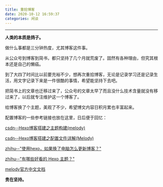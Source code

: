 ```yaml
---
title: 重拾博客
date: 2020-10-12 16:59:37
categories: 闲谈
---
```

---
**人类的本质是鸽子。**
<!--more-->
做什么事都是三分钟热度，尤其博客这件事。

从公众号到博客到简书，都只坚持了几个月就荒废了。固然有各种理由，但究其根本还是自己的懒癌。

到了大四了时间比以前要充裕不少，想再次重拾博客，无论是记录学习还是记录生活，用文字记录下来是一件很酷的事情，希望能坚持下去吧。

把简书上的文章也迁移过来了，公众号的文章太早了而且没什么技术含量就没有移过来了，以后就专注维护这一个博客了。

给博客换了个主题，美观了不少，希望博文内容日积月累也丰富起来。

配置博客的一些参考链接也放在这里，日后便于回忆：

[csdn--Hexo博客搭建之主题构建(melody)](https://yanxml.blog.csdn.net/article/details/102986439)

[csdn--Hexo博客搭建之配置文件详解(Melody)](https://blog.csdn.net/u010416101/article/details/103198952/)

[zhihu--"使用hexo，如果换了电脑怎么更新博客？"](https://www.zhihu.com/question/21193762)

[zhihu--"有哪些好看的 Hexo 主题？"](https://www.zhihu.com/question/24422335)

[melody官方中文文档](https://molunerfinn.com/hexo-theme-melody-doc/zh-Hans/)

**贵在坚持。**